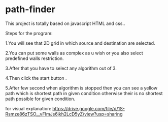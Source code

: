 # path-finder
This project is totally based on javascript HTML and css..


Steps for the program:

1.You will see that 2D grid in which source and destination are selected.

2.You can put some walls as complex as u wish or you also select predefined walls restriction.

3.After that you have to select any algorithm out of 3.

4.Then click the start button .

5.After few second when algorithm is stopped then you can see a yellow path which is shortest path in given condition otherwise their is no shortest path possible for given condition.


for visual explanation:
https://drive.google.com/file/d/1S-Rsmze86zTSO__vFImJs6jkh2LcD5yZ/view?usp=sharing
